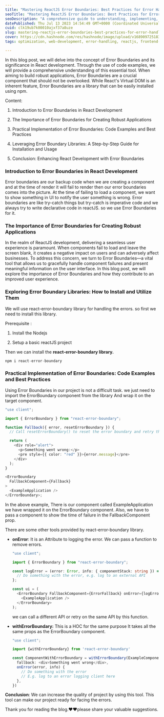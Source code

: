 ```yaml
---
title: "Mastering ReactJS Error Boundaries: Best Practices for Error Handling"
seoTitle: "Mastering ReactJS Error Boundaries: Best Practices for Error Handling"
seoDescription: "A comprehensive guide to understanding, implementing, and leveraging ReactJS error boundaries for robust error handling and enhanced user experiences."
datePublished: Thu Jul 13 2023 14:54:49 GMT+0000 (Coordinated Universal Time)
cuid: clk19ub7k00010ajxf37a8uze
slug: mastering-reactjs-error-boundaries-best-practices-for-error-handling
cover: https://cdn.hashnode.com/res/hashnode/image/upload/v1689097251833/b6eb6295-5c07-47d2-8319-4739bc689413.png
tags: optimization, web-development, error-handling, reactjs, frontend-development

---
```


In this blog post, we will delve into the concept of Error Boundaries and its significance in React development. Through the use of code examples, we will provide a comprehensive understanding of this essential tool. When aiming to build robust applications, Error Boundaries are a crucial component that should not be overlooked. While React's Virtual DOM is an inherent feature, Error Boundaries are a library that can be easily installed using npm.

Content:

1. Introduction to Error Boundaries in React Development
    
2. The Importance of Error Boundaries for Creating Robust Applications
    
3. Practical Implementation of Error Boundaries: Code Examples and Best Practices
    
4. Leveraging Error Boundary Libraries: A Step-by-Step Guide for Installation and Usage
    
5. Conclusion: Enhancing React Development with Error Boundaries
    

### Introduction to Error Boundaries in React Development

Error boundaries are our backup code when we are creating a component and at the time of render it will fail to render then our error boundaries comes into the picture. At the time of failing to load a component, we want to show something in UI to notify the user something is wrong. Error boundaries are like try-catch things but try-catch is imperative code and we always try to write declarative code in reactJS. so we use Error Boundaries for it.

### The Importance of Error Boundaries for Creating Robust Applications

In the realm of ReactJS development, delivering a seamless user experience is paramount. When components fail to load and leave the screen blank, it creates a negative impact on users and can adversely affect businesses. To address this concern, we turn to Error Boundaries—a vital tool that allows us to gracefully handle component failures and present meaningful information on the user interface. In this blog post, we will explore the importance of Error Boundaries and how they contribute to an improved user experience.

### Exploring Error Boundary Libraries: How to Install and Utilize Them

We will use react-error-boundary library for handling the errors. so first we need to install this library.

Prerequisite :

1. Install the Nodejs
    
2. Setup a basic reactJS project
    

Then we can install the **react-error-boundary library.**

```typescript
npm i react-error-boundary
```

### Practical Implementation of Error Boundaries: Code Examples and Best Practices

Using Error Boundaries in our project is not a difficult task. we just need to import the ErrorBoundary component from the library And wrap it on the target component.

```typescript
"use client";

import { ErrorBoundary } from "react-error-boundary";

function Fallback({ error, resetErrorBoundary }) {
  // Call resetErrorBoundary() to reset the error boundary and retry the render.

  return (
    <div role="alert">
      <p>Something went wrong:</p>
      <pre style={{ color: "red" }}>{error.message}</pre>
    </div>
  );
}

<ErrorBoundary
  FallbackComponent={Fallback}
>
  <ExampleApplication />
</ErrorBoundary>;
```

In the above example, There is our component called ExampleApplication we have wrapped it on the ErrorBoundary component. Also, we have to pass a component to show the time of failure in the FallbackComponent prop.

There are some other tools provided by react-error-boundary library.

* **onError**: It is an Attribute to logging the error. We can pass a function to remove errors.
    
    ```typescript
    "use client";
    
    import { ErrorBoundary } from "react-error-boundary";
    
    const logError = (error: Error, info: { componentStack: string }) => {
      // Do something with the error, e.g. log to an external API
    };
    
    const ui = (
      <ErrorBoundary FallbackComponent={ErrorFallback} onError={logError}>
        <ExampleApplication />
      </ErrorBoundary>
    );
    ```
    
    we can call a different API or retry on the same API by this function.
    
* **withErrorBoundary:** This is a HOC for the same purpose It takes all the same props as the ErrorBoundary component.
    
    ```typescript
    "use client";
    
    import {withErrorBoundary} from 'react-error-boundary'
    
    const ComponentWithErrorBoundary = withErrorBoundary(ExampleComponent, {
      fallback: <div>Something went wrong</div>,
      onError(error, info) {
        // Do something with the error
        // E.g. log to an error logging client here
      },
    })
    ```
    

**Conclusion**: We can increase the quality of project by using this tool. This tool can make our project ready for facing the errors.

Thank you for reading the blog.❤️❤️please share your valuable suggestions.
